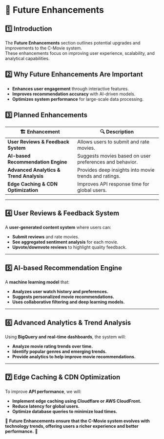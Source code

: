 # 🚀 Future Enhancements  

## 1️⃣ Introduction  
The **Future Enhancements** section outlines potential upgrades and improvements to the C-Movie system.  
These enhancements focus on improving user experience, scalability, and analytical capabilities.  

## 2️⃣ Why Future Enhancements Are Important  
- **Enhances user engagement** through interactive features.  
- **Improves recommendation accuracy** with AI-driven models.  
- **Optimizes system performance** for large-scale data processing.  

## 3️⃣ Planned Enhancements  
| 🏗 **Enhancement** | 🔍 **Description** |  
|----------------|------------------|  
| **User Reviews & Feedback System** | Allows users to submit and rate movies. |  
| **AI-based Recommendation Engine** | Suggests movies based on user preferences and behavior. |  
| **Advanced Analytics & Trend Analysis** | Provides deep insights into movie trends and ratings. |  
| **Edge Caching & CDN Optimization** | Improves API response time for global users. |  

---

## 4️⃣ User Reviews & Feedback System  
A **user-generated content system** where users can:  
- **Submit reviews** and rate movies.  
- **See aggregated sentiment analysis** for each movie.  
- **Upvote/downvote reviews** to highlight quality feedback.  

---

## 5️⃣ AI-based Recommendation Engine  
A **machine learning model** that:  
- **Analyzes user watch history and preferences.**  
- **Suggests personalized movie recommendations.**  
- **Uses collaborative filtering and deep learning models.**  

---

## 6️⃣ Advanced Analytics & Trend Analysis  
Using **BigQuery and real-time dashboards**, the system will:  
- **Analyze movie rating trends over time.**  
- **Identify popular genres and emerging trends.**  
- **Provide analytics to help improve movie recommendations.**  

---

## 7️⃣ Edge Caching & CDN Optimization  
To improve **API performance**, we will:  
- **Implement edge caching using Cloudflare or AWS CloudFront.**  
- **Reduce latency for global users.**  
- **Optimize database queries to minimize load times.**  

📌 **Future Enhancements ensure that the C-Movie system evolves with technology trends, offering users a richer experience and better performance.** 🚀

